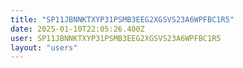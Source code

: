 ```yaml
---
title: "SP11JBNNKTXYP31PSMB3EEG2XGSVS23A6WPFBC1R5"
date: 2025-01-10T22:05:26.400Z
user: SP11JBNNKTXYP31PSMB3EEG2XGSVS23A6WPFBC1R5
layout: "users"
---
```

    